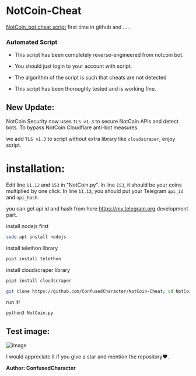 # NotCoin-Cheat
[NotCoin_bot cheat script](https://t.me/notcoin_bot) first time in github and ... .

### Automated Script

* This script has been completely reverse-engineered from notcoin bot.

* You should just login to your account with script.

* The algorithm of the script is such that cheats are not detected

* This script has been thoroughly tested and is working fine.

## New Update:
NotCoin Security now uses `TLS v1.3` to secure NotCoin APIs and detect bots. To bypass NotCoin Cloudflare anti-bot measures.

we add `TLS v1.3` to script without extra library like `cloudscraper`, enjoy script.

# installation:

Edit line `11,12` and `153` in "NotCoin.py". In line `153`, it should be your coins multiplied by one click. In line `11,12`, you should put your Telegram `api_id` and `api_hash`.

you can get api id and hash from here <https://my.telegram.org> development part.

install nodejs first
```bash
sudo apt install nodejs
```
install telethon library

```bash
pip3 install telethon
```

install cloudscraper library

```bash
pip3 install cloudscraper
```

```bash
git clone https://github.com/ConfusedCharacter/NotCoin-Cheat; cd NotCoin-Cheat
```

run it!

```bash
python3 NotCoin.py
```

## Test image:

![image](https://raw.githubusercontent.com/ConfusedCharacter/NotCoin-Cheat/main/test-image.png)

I would appreciate it if you give a star and mention the repository❤️.

**Author: ConfusedCharacter**
